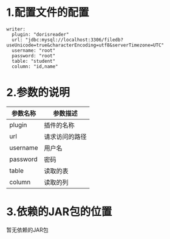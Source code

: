 # 1.配置文件的配置

```
writer:
  plugin: "dorisreader"
  url: "jdbc:mysql://localhost:3306/filedb?useUnicode=true&characterEncoding=utf8&serverTimezone=UTC"
  username: "root"
  password: "root"
  table: "student"
  column: "id,name"
```

# 2.参数的说明

| 参数名称 | 参数描述       |
| -------- | -------------- |
| plugin   | 插件的名称     |
| url      | 请求访问的路径 |
| username | 用户名         |
| password | 密码           |
| table    | 读取的表       |
| column   | 读取的列       |



# 3.依赖的JAR包的位置

暂无依赖的JAR包
